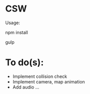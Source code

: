 # CSW

Usage:

npm install

gulp

# To do(s):

- Implement collision check
- Implement camera, map animation
- Add audio
...